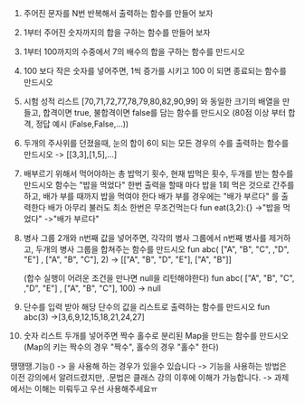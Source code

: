 1. 주어진 문자를 N번 반복해서 출력하는 함수를 만들어 보자
2. 1부터 주어진 숫자까지의 합을 구하는 함수를 만들어 보자
3. 1부터 100까지의 수중에서 7의 배수의 합을 구하는 함수를 만드시오
4. 100 보다 작은 숫자를 넣어주면, 1씩 증가를 시키고 100 이 되면 종료되는 함수를 만드시오
5. 시험 성적 리스트 [70,71,72,77,78,79,80,82,90,99]
   와 동일한 크기의 배열을 만들고, 합격이면 true, 불합격이면 false를 담는 함수를 만드시오
   (80점 이상 부터 합격, 정답 예시 (False,False,...))


6. 두개의 주사위를 던졌을때, 눈의 합이 6이 되는 모든 경우의 수를 출력하는 함수를 만드시오
   -> [[3,3],[1,5],...]
7. 배부르기 위해서 먹어야하는 총 밥먹기 횟수, 현재 밥먹은 횟수, 두개를 받는 함수를 만드시오
   함수는 "밥을 먹었다" 한번 출력을 할때 마다 밥을 1회 먹은 것으로 간주를 하고,
   배가 부를 때까지 밥을 먹여야 한다
   배가 부를 경우에는 "배가 부르다" 를 출력한다
   배가 아무리 불러도 최소 한번은 무조건먹는다
   fun eat(3,2):{}
   ->"밥을 먹었다"
   ->"배가 부르다"

8. 병사 그룹 2개와 n번째 값을 넣어주면, 각각의 병사 그룹에서 n번째 병사를 제거하고, 두개의 병사
   그룹을 합쳐주는 함수를 만드시오
   fun abc( ["A", "B", "C", ,"D", "E"] ,  ["A", "B", "C"], 2)
   -> [["A", "B", "D", "E"], ["A", "B"]]

   (합수 실행이 어려운 조건을 만나면 null을 리턴해야한다)
   fun abc( ["A", "B", "C", ,"D", "E"] ,  ["A", "B", "C"], 100)
   -> null

9. 단수를 입력 받아 해당 단수의 값을 리스트로 출력하는 함수를 만드시오
   fun abc(3)
   ->[3,6,9,12,15,18,21,24,27]

10. 숫자 리스트 두개를 넣어주면 짝수 홀수로 분리된 Map을 만드는 함수를 만드시오
    (Map의 키는 짝수의 경우 "짝수", 홀수의 경우 "홀수" 한다)


땡땡땡.기능()
-> 을 사용해 하는 경우가 있을수 있습니다
-> 기능을 사용하는 방법은 이전 강의에서 알려드렸지만, .문법은 클래스 강의 이후에 이해가 가능합니다.
-> 과제에서는 이해는 미뤄두고 우선 사용해주세요ㅠ